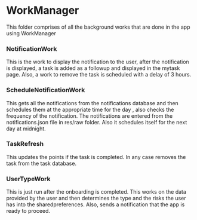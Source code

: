 # WorkManager
This folder comprises of all the background works that are done in the app using WorkManager

### NotificationWork
This is the work to display the notification to the user, after the notification is displayed, a task is added as a followup and displayed in the mytask page. Also, a work to remove the task is scheduled with a delay of 3 hours.

### ScheduleNotificationWork
This gets all the notifications from the notifications database and then schedules them at the appropriate time for the day , also checks the frequency of the notification. The notifications are entered from the notifications.json file in res/raw folder.
Also it schedules itself for the next day at midnight.

### TaskRefresh
This updates the points if the task is completed. In any case removes the task from the task database.

### UserTypeWork
This is just run after the onboarding is completed. This works on the data provided by the user and then determines the type and the risks the user has into the sharedpreferences. Also, sends a notification that the app is ready to proceed.
